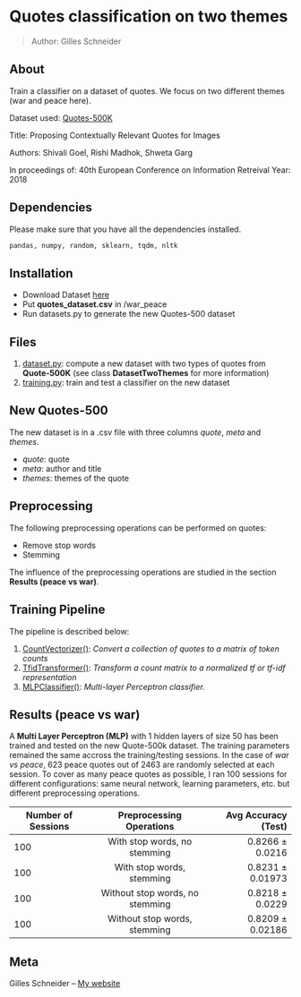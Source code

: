 # Quotes classification on two themes
> Author: Gilles Schneider

## About
Train a classifier on a dataset of quotes. We focus on two different themes (war and peace here).

Dataset used: [Quotes-500K](https://github.com/ShivaliGoel/Quotes-500K)


Title: Proposing Contextually Relevant Quotes for Images

Authors: Shivali Goel, Rishi Madhok, Shweta Garg

In proceedings of: 40th European Conference on Information Retreival
Year: 2018

## Dependencies
Please make sure that you have all the dependencies installed.

```sh
pandas, numpy, random, sklearn, tqdm, nltk
```

## Installation
- Download Dataset [here](https://goo.gl/R3Sa34)
- Put **quotes_dataset.csv** in /war_peace
- Run datasets.py to generate the new Quotes-500 dataset

## Files
1. [dataset.py](/datasets.py): compute a new dataset with two types of quotes from **Quote-500K** (see class **DatasetTwoThemes** for more information)
2. [training.py](/training.py): train and test a classifier on the new dataset

## New Quotes-500
The new dataset is in a .csv file with three columns *quote*, *meta* and *themes*. 

- *quote*: quote
- *meta*: author and title
- *themes*: themes of the quote

## Preprocessing
The following preprocessing operations can be performed on quotes:

- Remove stop words
- Stemming

The influence of the preprocessing operations are studied in the section **Results (peace vs war)**. 

## Training Pipeline
The pipeline is described below:

1. [CountVectorizer()](https://scikit-learn.org/stable/modules/generated/sklearn.feature_extraction.text.CountVectorizer.html): *Convert a collection of quotes to a matrix of token counts*
2. [TfidTransformer()](https://scikit-learn.org/stable/modules/generated/sklearn.feature_extraction.text.TfidfTransformer.html): *Transform a count matrix to a normalized tf or tf-idf representation*
3. [MLPClassifier()](https://scikit-learn.org/stable/modules/generated/sklearn.neural_network.MLPClassifier.html): *Multi-layer Perceptron classifier.*


## Results (peace vs war)
A **Multi Layer Perceptron (MLP)** with 1 hidden layers of size 50 has been trained and tested on the new Quote-500k dataset. The training parameters remained the same accross the training/testing sessions. In the case of *war vs peace*, 623 peace quotes out of 2463 are randomly selected at each session. To cover as many peace quotes as possible, I ran 100 sessions for different configurations: same neural network, learning parameters, etc. but different preprocessing operations. 

| Number of Sessions       | Preprocessing Operations           | Avg Accuracy  (Test)|
| ------------- |:-------------:| -----:|
| 100    | With stop words, no stemming |   0.8266 ± 0.0216
| 100    | With stop words, stemming |   0.8231 ± 0.01973
| 100    | Without stop words, no stemming |   0.8218 ± 0.0229
| 100    | Without stop words, stemming |   0.8209 ± 0.02186




## Meta

Gilles Schneider – [My website](https://gillesschneider.github.io/me/)



<!-- Markdown link & img dfn's -->
[nlp-image]: https://github.com/GillesSchneider/natural-language-processing/
[nlp-url]: https://github.com/GillesSchneider/natural-language-processing/
